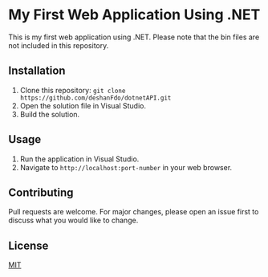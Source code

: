 # My First Web Application Using .NET

This is my first web application using .NET. Please note that the bin files are not included in this repository.

## Installation

1. Clone this repository: `git clone https://github.com/deshanFdo/dotnetAPI.git`
2. Open the solution file in Visual Studio.
3. Build the solution.

## Usage

1. Run the application in Visual Studio.
2. Navigate to `http://localhost:port-number` in your web browser.

## Contributing

Pull requests are welcome. For major changes, please open an issue first to discuss what you would like to change.

## License

[MIT](https://choosealicense.com/licenses/mit/)
